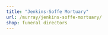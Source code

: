 ```yaml
---
title: "Jenkins-Soffe Mortuary"
url: /murray/jenkins-soffe-mortuary/
shop: funeral directors
---
```

